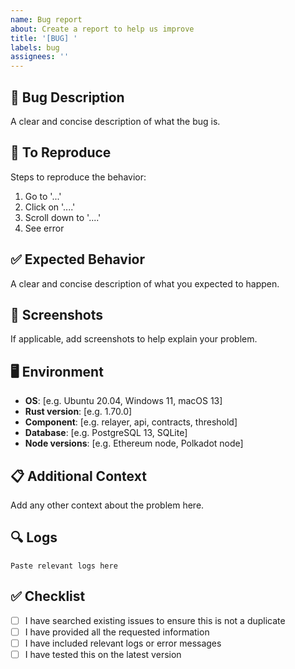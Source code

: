 ```yaml
---
name: Bug report
about: Create a report to help us improve
title: '[BUG] '
labels: bug
assignees: ''
---
```


## 🐛 Bug Description
A clear and concise description of what the bug is.

## 🔄 To Reproduce
Steps to reproduce the behavior:
1. Go to '...'
2. Click on '....'
3. Scroll down to '....'
4. See error

## ✅ Expected Behavior
A clear and concise description of what you expected to happen.

## 📸 Screenshots
If applicable, add screenshots to help explain your problem.

## 🖥️ Environment
- **OS**: [e.g. Ubuntu 20.04, Windows 11, macOS 13]
- **Rust version**: [e.g. 1.70.0]
- **Component**: [e.g. relayer, api, contracts, threshold]
- **Database**: [e.g. PostgreSQL 13, SQLite]
- **Node versions**: [e.g. Ethereum node, Polkadot node]

## 📋 Additional Context
Add any other context about the problem here.

## 🔍 Logs
```
Paste relevant logs here
```

## ✅ Checklist
- [ ] I have searched existing issues to ensure this is not a duplicate
- [ ] I have provided all the requested information
- [ ] I have included relevant logs or error messages
- [ ] I have tested this on the latest version
